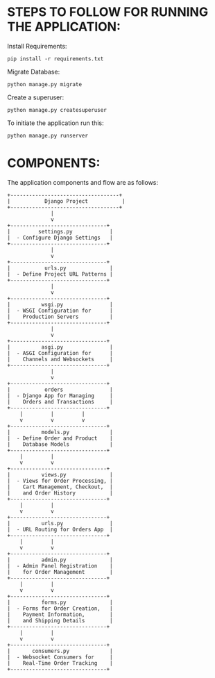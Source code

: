 # STEPS TO FOLLOW FOR RUNNING  THE APPLICATION:

Install Requirements:

```pip install -r requirements.txt```

Migrate Database:

```python manage.py migrate```

Create a superuser:

```python manage.py createsuperuser```

To initiate the application run this:

```python manage.py runserver```


# COMPONENTS:

The application components and flow are as follows:

    +-----------------------------------+
    |           Django Project           |
    +-----------------------------------+
                  |
                  v
    +-------------------------------+
    |         settings.py            |
    |  - Configure Django Settings   |
    +-------------------------------+
                  |
                  v
    +-------------------------------+
    |           urls.py              |
    |  - Define Project URL Patterns |
    +-------------------------------+
                  |
                  v
    +-------------------------------+
    |          wsgi.py               |
    |  - WSGI Configuration for      |
    |    Production Servers          |
    +-------------------------------+
                  |
                  v
    +-------------------------------+
    |          asgi.py               |
    |  - ASGI Configuration for      |
    |    Channels and Websockets     |
    +-------------------------------+
                  |
                  v
    +-------------------------------+
    |           orders               |
    |  - Django App for Managing     |
    |    Orders and Transactions     |
    +-------------------------------+
        |         |         |
        v         v         v
    +-------------------------------+
    |          models.py             |
    |  - Define Order and Product    |
    |    Database Models             |
    +-------------------------------+
        |         |
        v         v
    +-------------------------------+
    |          views.py              |
    |  - Views for Order Processing, |
    |    Cart Management, Checkout,  |
    |    and Order History           |
    +-------------------------------+
        |         |
        v         v
    +-------------------------------+
    |          urls.py               |
    |  - URL Routing for Orders App  |
    +-------------------------------+
        |         |
        v         v
    +-------------------------------+
    |          admin.py              |
    |  - Admin Panel Registration    |
    |    for Order Management        |
    +-------------------------------+
        |         |
        v         v
    +-------------------------------+
    |          forms.py              |
    |  - Forms for Order Creation,   |
    |    Payment Information,        |
    |    and Shipping Details        |
    +-------------------------------+
        |         |
        v         v
    +-------------------------------+
    |       consumers.py             |
    |  - Websocket Consumers for     |
    |    Real-Time Order Tracking    |
    +-------------------------------+
